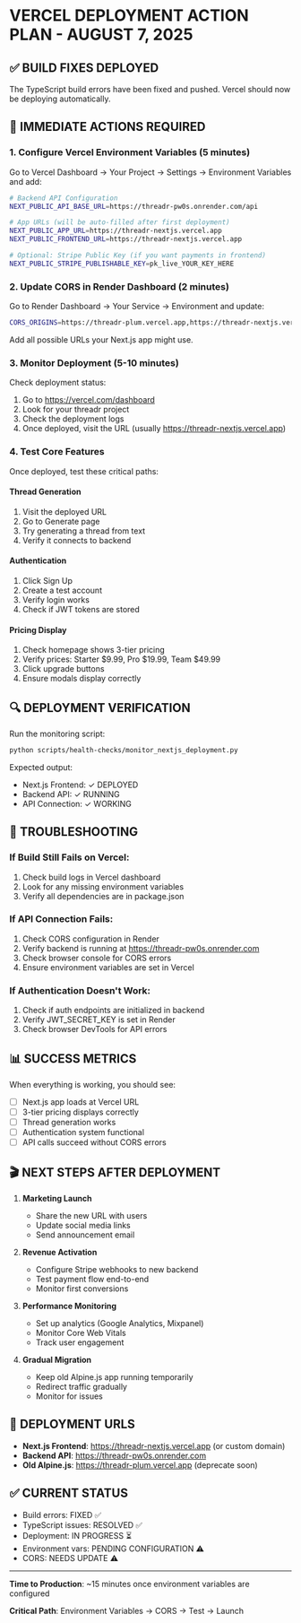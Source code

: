 # VERCEL DEPLOYMENT ACTION PLAN - AUGUST 7, 2025

## ✅ BUILD FIXES DEPLOYED

The TypeScript build errors have been fixed and pushed. Vercel should now be deploying automatically.

## 🎯 IMMEDIATE ACTIONS REQUIRED

### 1. Configure Vercel Environment Variables (5 minutes)

Go to Vercel Dashboard → Your Project → Settings → Environment Variables and add:

```bash
# Backend API Configuration
NEXT_PUBLIC_API_BASE_URL=https://threadr-pw0s.onrender.com/api

# App URLs (will be auto-filled after first deployment)
NEXT_PUBLIC_APP_URL=https://threadr-nextjs.vercel.app
NEXT_PUBLIC_FRONTEND_URL=https://threadr-nextjs.vercel.app

# Optional: Stripe Public Key (if you want payments in frontend)
NEXT_PUBLIC_STRIPE_PUBLISHABLE_KEY=pk_live_YOUR_KEY_HERE
```

### 2. Update CORS in Render Dashboard (2 minutes)

Go to Render Dashboard → Your Service → Environment and update:

```bash
CORS_ORIGINS=https://threadr-plum.vercel.app,https://threadr-nextjs.vercel.app,https://threadr.vercel.app,http://localhost:3000
```

Add all possible URLs your Next.js app might use.

### 3. Monitor Deployment (5-10 minutes)

Check deployment status:
1. Go to https://vercel.com/dashboard
2. Look for your threadr project
3. Check the deployment logs
4. Once deployed, visit the URL (usually https://threadr-nextjs.vercel.app)

### 4. Test Core Features

Once deployed, test these critical paths:

#### Thread Generation
1. Visit the deployed URL
2. Go to Generate page
3. Try generating a thread from text
4. Verify it connects to backend

#### Authentication
1. Click Sign Up
2. Create a test account
3. Verify login works
4. Check if JWT tokens are stored

#### Pricing Display
1. Check homepage shows 3-tier pricing
2. Verify prices: Starter $9.99, Pro $19.99, Team $49.99
3. Click upgrade buttons
4. Ensure modals display correctly

## 🔍 DEPLOYMENT VERIFICATION

Run the monitoring script:
```bash
python scripts/health-checks/monitor_nextjs_deployment.py
```

Expected output:
- Next.js Frontend: ✓ DEPLOYED
- Backend API: ✓ RUNNING
- API Connection: ✓ WORKING

## 🚨 TROUBLESHOOTING

### If Build Still Fails on Vercel:
1. Check build logs in Vercel dashboard
2. Look for any missing environment variables
3. Verify all dependencies are in package.json

### If API Connection Fails:
1. Check CORS configuration in Render
2. Verify backend is running at https://threadr-pw0s.onrender.com
3. Check browser console for CORS errors
4. Ensure environment variables are set in Vercel

### If Authentication Doesn't Work:
1. Check if auth endpoints are initialized in backend
2. Verify JWT_SECRET_KEY is set in Render
3. Check browser DevTools for API errors

## 📊 SUCCESS METRICS

When everything is working, you should see:

- [ ] Next.js app loads at Vercel URL
- [ ] 3-tier pricing displays correctly
- [ ] Thread generation works
- [ ] Authentication system functional
- [ ] API calls succeed without CORS errors

## 🎬 NEXT STEPS AFTER DEPLOYMENT

1. **Marketing Launch**
   - Share the new URL with users
   - Update social media links
   - Send announcement email

2. **Revenue Activation**
   - Configure Stripe webhooks to new backend
   - Test payment flow end-to-end
   - Monitor first conversions

3. **Performance Monitoring**
   - Set up analytics (Google Analytics, Mixpanel)
   - Monitor Core Web Vitals
   - Track user engagement

4. **Gradual Migration**
   - Keep old Alpine.js app running temporarily
   - Redirect traffic gradually
   - Monitor for issues

## 📝 DEPLOYMENT URLS

- **Next.js Frontend**: https://threadr-nextjs.vercel.app (or custom domain)
- **Backend API**: https://threadr-pw0s.onrender.com
- **Old Alpine.js**: https://threadr-plum.vercel.app (deprecate soon)

## ✅ CURRENT STATUS

- Build errors: FIXED ✅
- TypeScript issues: RESOLVED ✅
- Deployment: IN PROGRESS ⏳
- Environment vars: PENDING CONFIGURATION ⚠️
- CORS: NEEDS UPDATE ⚠️

---

**Time to Production**: ~15 minutes once environment variables are configured

**Critical Path**: Environment Variables → CORS → Test → Launch